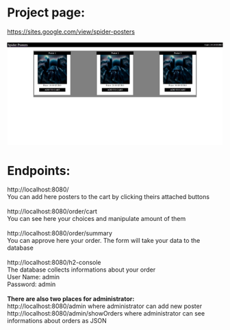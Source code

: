 # Project page:
https://sites.google.com/view/spider-posters<br><br>
[<img src="https://github.com/napuial/spider-posters/blob/main/preview/1.jpeg">](https://sites.google.com/view/spider-posters)
# Endpoints: 
http://localhost:8080/ <br>
You can add here posters to the cart by clicking theirs attached buttons <br>
<br>
http://localhost:8080/order/cart <br>
You can see here your choices and manipulate amount of them <br>
<br>
http://localhost:8080/order/summary <br>
You can approve here your order. The form will take your data to the database <br>
<br>
http://localhost:8080/h2-console <br>
The database collects informations about your order <br>
User Name: admin <br>
Password: admin <br>
<br>
**There are also two places for administrator:** <br>
http://localhost:8080/admin where administrator can add new poster <br>
http://localhost:8080/admin/showOrders where administrator can see informations about orders as JSON
